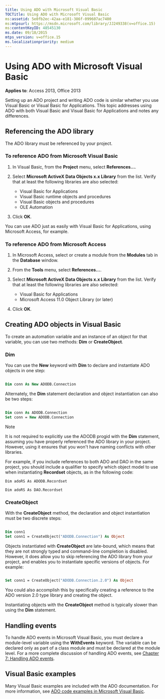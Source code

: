 ```yaml
---
title: Using ADO with Microsoft Visual Basic
TOCTitle: Using ADO with Microsoft Visual Basic
ms:assetid: 5e0fb2ec-42aa-e181-386f-099607ac7400
ms:mtpsurl: https://msdn.microsoft.com/library/JJ249338(v=office.15)
ms:contentKeyID: 48545130
ms.date: 09/18/2015
mtps_version: v=office.15
ms.localizationpriority: medium
---
```


# Using ADO with Microsoft Visual Basic

**Applies to**: Access 2013, Office 2013

Setting up an ADO project and writing ADO code is similar whether you use Visual Basic or Visual Basic for Applications. This topic addresses using ADO with both Visual Basic and Visual Basic for Applications and notes any differences.

## Referencing the ADO library

The ADO library must be referenced by your project.

### To reference ADO from Microsoft Visual Basic

1. In Visual Basic, from the **Project** menu, select **References...**.

2. Select **Microsoft ActiveX Data Objects x.x Library** from the list. Verify that at least the following libraries are also selected:

   - Visual Basic for Applications
   - Visual Basic runtime objects and procedures
   - Visual Basic objects and procedures
   - OLE Automation

3. Click **OK**.

You can use ADO just as easily with Visual Basic for Applications, using Microsoft Access, for example.

### To reference ADO from Microsoft Access

1. In Microsoft Access, select or create a module from the **Modules** tab in the **Database** window.

2. From the **Tools** menu, select **References...**.

3. Select **Microsoft ActiveX Data Objects x.x Library** from the list. Verify that at least the following libraries are also selected:

   - Visual Basic for Applications
   - Microsoft Access 11.0 Object Library (or later)

4. Click **OK**.

## Creating ADO objects in Visual Basic

To create an automation variable and an instance of an object for that variable, you can use two methods: **Dim** or **CreateObject**.

### Dim

You can use the **New** keyword with **Dim** to declare and instantiate ADO objects in one step:

```vb
 
Dim conn As New ADODB.Connection 
```

Alternately, the **Dim** statement declaration and object instantiation can also be two steps:

```vb
 
Dim conn As ADODB.Connection 
Set conn = New ADODB.Connection 
```

> [!NOTE]
> It is not required to explicitly use the ADODB progid with the **Dim** statement, assuming you have properly referenced the ADO library in your project. However, using it ensures that you won't have naming conflicts with other libraries.
>
> For example, if you include references to both ADO and DAO in the same project, you should include a qualifier to specify which object model to use when instantiating **Recordset** objects, as in the following code:  
>
> `Dim adoRS As ADODB.Recordset`  
>
> `Dim adoRS As DAO.Recordset`

### CreateObject

With the **CreateObject** method, the declaration and object instantiation must be two discrete steps:

```vb
 
Dim conn1 
Set conn1 = CreateObject("ADODB.Connection") As Object 
```

Objects instantiated with **CreateObject** are late-bound, which means that they are not strongly typed and command-line completion is disabled. However, it does allow you to skip referencing the ADO library from your project, and enables you to instantiate specific versions of objects. For example:

```vb
 
Set conn1 = CreateObject("ADODB.Connection.2.0") As Object 
```

You could also accomplish this by specifically creating a reference to the ADO version 2.0 type library and creating the object.

Instantiating objects with the **CreateObject** method is typically slower than using the **Dim** statement.

## Handling events

To handle ADO events in Microsoft Visual Basic, you must declare a module-level variable using the **WithEvents** keyword. The variable can be declared only as part of a class module and must be declared at the module level. For a more complete discussion of handling ADO events, see [Chapter 7: Handling ADO events](chapter-7-handling-ado-events.md).

## Visual Basic examples

Many Visual Basic examples are included with the ADO documentation. For more information, see [ADO code examples in Microsoft Visual Basic](ado-code-examples-in-microsoft-visual-basic.md).
